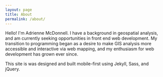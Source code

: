 ```yaml
---
layout: page
title: About
permalink: /about/
---
```


Hello!  I'm Adrienne McDonnell.  I have a background in geospatial analysis, and am currently seeking opportunities in front end web development.  My transition to programming began as a desire to make GIS analysis more accessible and interactive via web mapping, and my enthusiasm for web development has grown ever since.

This site is was designed and built mobile-first using Jekyll, Sass, and jQuery.

 
<script src="//code.jquery.com/jquery-1.11.3.min.js"></script>
<script src="//code.jquery.com/jquery-migrate-1.2.1.min.js"></script>
<script src="/js/index.js"></script>

